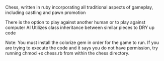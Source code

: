 Chess, written in ruby incorporating all traditional aspects of gameplay, including castling and pawn promotion

There is the option to play against another human or to play against computer AI
Utilizes class inheritance between similar pieces to DRY up code

Note: You must install the colorize gem in order for the game to run.
If you are trying to execute the code and it says you do not have permission,
try running chmod +x chess.rb from within the chess directory.

